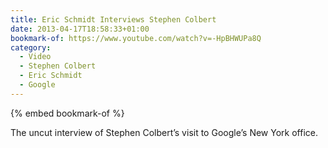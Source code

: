 ```yaml
---
title: Eric Schmidt Interviews Stephen Colbert
date: 2013-04-17T18:58:33+01:00
bookmark-of: https://www.youtube.com/watch?v=-HpBHWUPa8Q
category:
  - Video
  - Stephen Colbert
  - Eric Schmidt
  - Google
---
```

{% embed bookmark-of %}

The uncut interview of Stephen Colbert’s visit to Google’s New York office.
